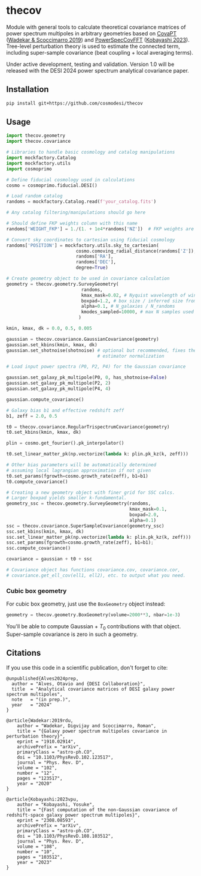 # thecov

Module with general tools to calculate theoretical covariance matrices of power spectrum multipoles in arbitrary geometries based on [CovaPT](https://github.com/JayWadekar/CovaPT/) ([Wadekar & Scoccimarro 2019](http://arxiv.org/abs/1910.02914)) and [PowerSpecCovFFT](https://github.com/archaeo-pteryx/PowerSpecCovFFT) ([Kobayashi 2023](https://arxiv.org/abs/2308.08593)). Tree-level perturbation theory is used to estimate the connected term, including super-sample covariance (beat coupling + local averaging terms).

Under active development, testing and validation. Version 1.0 will be released with the DESI 2024 power spectrum analytical covariance paper.

## Installation

```sh
pip install git+https://github.com/cosmodesi/thecov
```
## Usage

```python
import thecov.geometry
import thecov.covariance

# Libraries to handle basic cosmology and catalog manipulations
import mockfactory.Catalog
import mockfactory.utils
import cosmoprimo

# Define fiducial cosmology used in calculations
cosmo = cosmoprimo.fiducial.DESI()

# Load random catalog
randoms = mockfactory.Catalog.read(f'your_catalog.fits')

# Any catalog filtering/manipulations should go here

# Should define FKP weights column with this name
randoms['WEIGHT_FKP'] = 1./(1. + 1e4*randoms['NZ'])  # FKP weights are optional

# Convert sky coordinates to cartesian using fiducial cosmology
randoms['POSITION'] = mockfactory.utils.sky_to_cartesian(
                          cosmo.comoving_radial_distance(randoms['Z']),
                          randoms['RA'],
                          randoms['DEC'],
                          degree=True)

# Create geometry object to be used in covariance calculation
geometry = thecov.geometry.SurveyGeometry(
                            randoms,
                            kmax_mask=0.02, # Nyquist wavelength of window FFTs
                            boxpad=1.2, # box size / inferred size from catalog
                            alpha=0.1, # N_galaxies / N_randoms
                            kmodes_sampled=10000, # max N samples used in integ
                           )

kmin, kmax, dk = 0.0, 0.5, 0.005

gaussian = thecov.covariance.GaussianCovariance(geometry)
gaussian.set_kbins(kmin, kmax, dk)
gaussian.set_shotnoise(shotnoise) # optional but recommended, fixes the P(k)
                                  # estimator normalization

# Load input power spectra (P0, P2, P4) for the Gaussian covariance

gaussian.set_galaxy_pk_multipole(P0, 0, has_shotnoise=False)
gaussian.set_galaxy_pk_multipole(P2, 2)
gaussian.set_galaxy_pk_multipole(P4, 4)

gaussian.compute_covariance()

# Galaxy bias b1 and effective redshift zeff
b1, zeff = 2.0, 0.5

t0 = thecov.covariance.RegularTrispectrumCovariance(geometry)
t0.set_kbins(kmin, kmax, dk)

plin = cosmo.get_fourier().pk_interpolator()

t0.set_linear_matter_pk(np.vectorize(lambda k: plin.pk_kz(k, zeff)))

# Other bias parameters will be automatically determined
# assuming local lagrangian approximation if not given
t0.set_params(fgrowth=cosmo.growth_rate(zeff), b1=b1)
t0.compute_covariance()

# Creating a new geometry object with finer grid for SSC calcs.
# Larger boxpad yields smaller k-fundamental.
geometry_ssc = thecov.geometry.SurveyGeometry(randoms,
                                              kmax_mask=0.1,
                                              boxpad=2.0,
                                              alpha=0.1)
ssc = thecov.covariance.SuperSampleCovariance(geometry_ssc)
ssc.set_kbins(kmin, kmax, dk)
ssc.set_linear_matter_pk(np.vectorize(lambda k: plin.pk_kz(k, zeff)))
ssc.set_params(fgrowth=cosmo.growth_rate(zeff), b1=b1);
ssc.compute_covariance()

covariance = gaussian + t0 + ssc

# Covariance object has functions covariance.cov, covariance.cor,
# covariance.get_ell_cov(ell1, ell2), etc. to output what you need.
```

### Cubic box geometry

For cubic box geometry, just use the `BoxGeometry` object instead:

```python
geometry = thecov.geometry.BoxGeometry(volume=2000**3, nbar=1e-3)
```

You'll be able to compute Gaussian + $T_0$ contributions with that object. Super-sample covariance is zero in such a geometry.

## Citations

If you use this code in a scientific publication, don't forget to cite:

```
@unpublished{Alves2024prep,
  author = "Alves, Otavio and {DESI Collaboration}",
  title  = "Analytical covariance matrices of DESI galaxy power spectrum multipoles",
  note   = "(in prep.)",
  year   = "2024"
}

@article{Wadekar:2019rdu,
    author = "Wadekar, Digvijay and Scoccimarro, Roman",
    title = "{Galaxy power spectrum multipoles covariance in perturbation theory}",
    eprint = "1910.02914",
    archivePrefix = "arXiv",
    primaryClass = "astro-ph.CO",
    doi = "10.1103/PhysRevD.102.123517",
    journal = "Phys. Rev. D",
    volume = "102",
    number = "12",
    pages = "123517",
    year = "2020"
}

@article{Kobayashi:2023vpu,
    author = "Kobayashi, Yosuke",
    title = "{Fast computation of the non-Gaussian covariance of redshift-space galaxy power spectrum multipoles}",
    eprint = "2308.08593",
    archivePrefix = "arXiv",
    primaryClass = "astro-ph.CO",
    doi = "10.1103/PhysRevD.108.103512",
    journal = "Phys. Rev. D",
    volume = "108",
    number = "10",
    pages = "103512",
    year = "2023"
}
```

